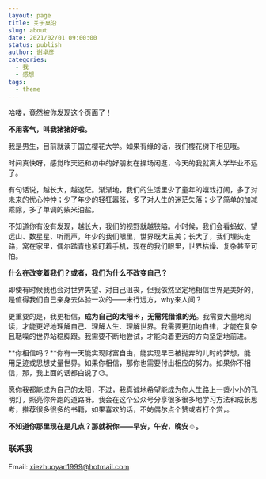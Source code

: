 ```yaml
---
layout: page
title: 关于桌沿
slug: about
date: 2021/02/01 09:00:00
status: publish
author: 谢卓彦
categories: 
  - 我
  - 感想
tags: 
  - theme
---
```


哈喽，竟然被你发现这个页面了！

**不用客气，叫我猪猪好啦。**

我是男生，目前就读于国立樱花大学。如果有缘的话，我们樱花树下相见哦。

时间真快呀，感觉昨天还和初中的好朋友在操场闲逛，今天的我就离大学毕业不远了。

有句话说，越长大，越迷茫。渐渐地，我们的生活里少了童年的嬉戏打闹，多了对未来的忧心忡忡；少了年少的轻狂嚣张，多了对人生的迷茫失落；少了简单的加减乘除，多了单调的柴米油盐。

不知道你有没有发现，越长大，我们的视野就越狭隘。小时候，我们会看蚂蚁、望远山、数星星、听雨声，年少的我们眼里，世界既大且美；长大了，我们埋头走路，窝在家里，偶尔踏青也紧盯着手机，现在的我们眼里，世界枯燥、复杂甚至可怕。

**什么在改变着我们？或者，我们为什么不改变自己？**

即使有时候我也会对世界失望、对自己沮丧，但我依然坚定地相信世界是美好的，是值得我们自己亲身去体验一次的——未行远方，why来人间？

更重要的是，我更相信，**成为自己的太阳☀，无需凭借谁的光**。我需要大量地阅读，才能更好地理解自己、理解人生、理解世界。我需要更加地自律，才能在复杂且聒噪的世界站稳脚跟。我需要不断地尝试，才能向着更远的方向坚定地前进。

**你相信吗？**你有一天能实现财富自由，能实现早已被抛弃的儿时的梦想，能用足迹或思想丈量世界。如果你相信，那你也需要付出相应的努力。如果你不相信，那，我上面的话都白说了😓。

愿你我都能成为自己的太阳，不过，我真诚地希望能成为你人生路上一盏小小的孔明灯，照亮你奔跑的道路呀。我会在这个公众号分享很多很多地学习方法和成长思考，推荐很多很多的书籍，如果喜欢的话，不妨偶尔点个赞或者打个赏，。

**不知道你那里现在是几点？那就祝你——早安，午安，晚安☺。**


### 联系我

Email: [xiezhuoyan1999@hotmail.com](mailto:xiezhuoyan1999@hotmail.com)


